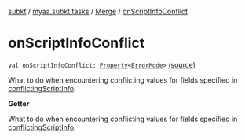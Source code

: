 [subkt](../../index.md) / [myaa.subkt.tasks](../index.md) / [Merge](index.md) / [onScriptInfoConflict](./on-script-info-conflict.md)

# onScriptInfoConflict

`val onScriptInfoConflict: `[`Property`](https://docs.gradle.org/current/javadoc/org/gradle/api/provider/Property.html)`<`[`ErrorMode`](../-error-mode/index.md)`>` [(source)](https://github.com/Myaamori/SubKt/blob/0.1.13/src/main/kotlin/myaa/subkt/tasks/asstasks.kt#L211)

What to do when encountering conflicting values for fields specified in
[conflictingScriptInfo](conflicting-script-info.md).

**Getter**

What to do when encountering conflicting values for fields specified in
[conflictingScriptInfo](conflicting-script-info.md).


